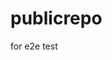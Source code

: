 # publicrepo
for e2e test















































































































































































































































































































































































































































































































































































































































































































































































































































































































































































































































































































































































































































































































































































































































































































































































































































































































































































































































































































































































































































































































































































































































































































































































































































































































































































































































































































































































































































































































































































































































































































































































































































































































































































































































































































































































































































































































































































































































































































































































































































































































